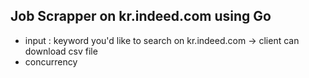 ## Job Scrapper on kr.indeed.com using Go

* input : keyword you'd like to search on kr.indeed.com
-> client can download csv file
* concurrency
